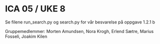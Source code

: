 # ICA 05 / UKE 8
Se filene run_search.py og search.py for vår besvarelse på oppgave 1.2.1 b

Gruppemedlemmer:
Morten Amundsen, Nora Krogh, Erlend Sætre, Marius Fosseli, Joakim Kilen
